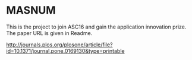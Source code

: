 # MASNUM
This is the project to join ASC16 and gain the application innovation prize. The paper URL is given in Readme.


http://journals.plos.org/plosone/article/file?id=10.1371/journal.pone.0169130&type=printable
